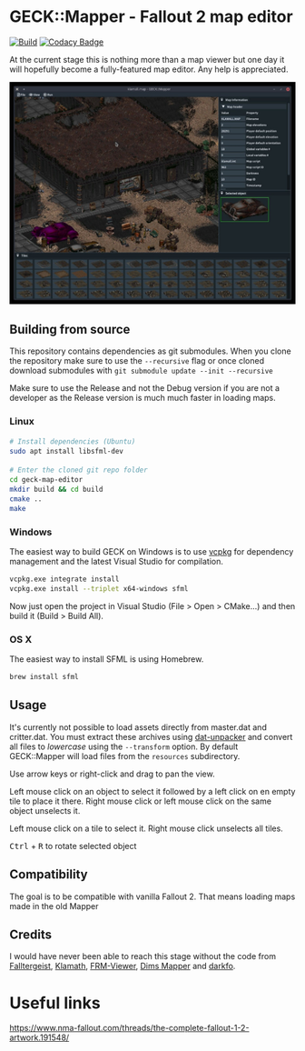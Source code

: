 # GECK::Mapper - Fallout 2 map editor

[![Build](https://github.com/JanSimek/geck-map-editor/workflows/Build/badge.svg)](https://github.com/JanSimek/geck-map-editor/actions) [![Codacy Badge](https://app.codacy.com/project/badge/Grade/50b6611a3e2246c6b07282f87aa5940a)](https://www.codacy.com/gh/JanSimek/geck-map-editor/dashboard?utm_source=github.com&utm_medium=referral&utm_content=JanSimek/geck-map-editor&utm_campaign=Badge_Grade)

At the current stage this is nothing more than a map viewer but one day it will hopefully become a fully-featured map editor. Any help is appreciated.

![Screenshot](https://github.com/JanSimek/geck-map-editor/blob/master/screenshot.jpg "Screenshot")

## Building from source

This repository contains dependencies as git submodules. When you clone the repository make sure to use the `--recursive` flag or once cloned download submodules with `git submodule update --init --recursive`

Make sure to use the Release and not the Debug version if you are not a developer as the Release version is much much faster in loading maps.

### Linux

```bash
# Install dependencies (Ubuntu)
sudo apt install libsfml-dev

# Enter the cloned git repo folder
cd geck-map-editor
mkdir build && cd build
cmake ..
make
```

### Windows

The easiest way to build GECK on Windows is to use [vcpkg](https://vcpkg.io/) for dependency management and the latest Visual Studio for compilation.

```bash
vcpkg.exe integrate install
vcpkg.exe install --triplet x64-windows sfml
```

Now just open the project in Visual Studio (File > Open > CMake...) and then build it (Build > Build All).

### OS X

The easiest way to install SFML is using Homebrew.

```bash
brew install sfml
```

## Usage

It's currently not possible to load assets directly from master.dat and critter.dat. You must extract these archives using [dat-unpacker](https://github.com/falltergeist/dat-unpacker) and convert all files to _lowercase_ using the `--transform` option. By default GECK::Mapper will load files from the `resources` subdirectory.

Use arrow keys or right-click and drag to pan the view.

Left mouse click on an object to select it followed by a left click on en empty tile to place it there. Right mouse click or left mouse click on the same object unselects it.

Left mouse click on a tile to select it. Right mouse click unselects all tiles.

<kbd>Ctrl</kbd> + <kbd>R</kbd> to rotate selected object

## Compatibility

The goal is to be compatible with vanilla Fallout 2. That means loading maps made in the old Mapper

## Credits

I would have never been able to reach this stage without the code from [Falltergeist](https://github.com/falltergeist/falltergeist/), [Klamath](https://github.com/adamkewley/klamath), [FRM-Viewer](https://github.com/Primagen/Fallout-FRM-Viewer), [Dims Mapper](https://github.com/FakelsHub/F2_Mapper_Dims) and [darkfo](https://github.com/darkf/darkfo).

# Useful links

https://www.nma-fallout.com/threads/the-complete-fallout-1-2-artwork.191548/
